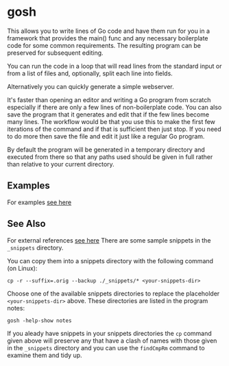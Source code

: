 <!-- Created by mkdoc DO NOT EDIT. -->

# gosh

This allows you to write lines of Go code and have them run for you in a
framework that provides the main() func and any necessary boilerplate code for
some common requirements. The resulting program can be preserved for subsequent
editing.

You can run the code in a loop that will read lines from the standard input or
from a list of files and, optionally, split each line into fields.

Alternatively you can quickly generate a simple webserver.

It's faster than opening an editor and writing a Go program from scratch
especially if there are only a few lines of non-boilerplate code. You can also
save the program that it generates and edit that if the few lines become many
lines. The workflow would be that you use this to make the first few iterations
of the command and if that is sufficient then just stop. If you need to do more
then save the file and edit it just like a regular Go program.

By default the program will be generated in a temporary directory and executed
from there so that any paths used should be given in full rather than relative
to your current directory.



## Examples
For examples [see here](_gosh.EXAMPLES.md)


## See Also
For external references [see here](_gosh.REFERENCES.md)
There are some sample snippets in the `_snippets` directory.

You can copy them into a snippets directory with the following
command (on Linux):

```
cp -r --suffix=.orig --backup ./_snippets/* <your-snippets-dir>
```

Choose one of the available snippets directories to replace the placeholder
`<your-snippets-dir>` above. These directories are listed in the program
notes:

```
gosh -help-show notes
```

If you aleady have snippets in your snippets directories the `cp` command
given above will preserve any that have a clash of names with those given in
the `_snippets` directory and you can use the `findCmpRm` command to examine
them and tidy up.
